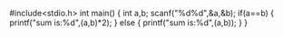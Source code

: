  #include<stdio.h>
 int main()
 {
     int a,b;
     scanf("%d%d",&a,&b);
     if(a==b)
     {
         printf("sum is:%d",(a,b)*2);
     }
     else
     {
         printf("sum is:%d",(a,b));
     }
 }
